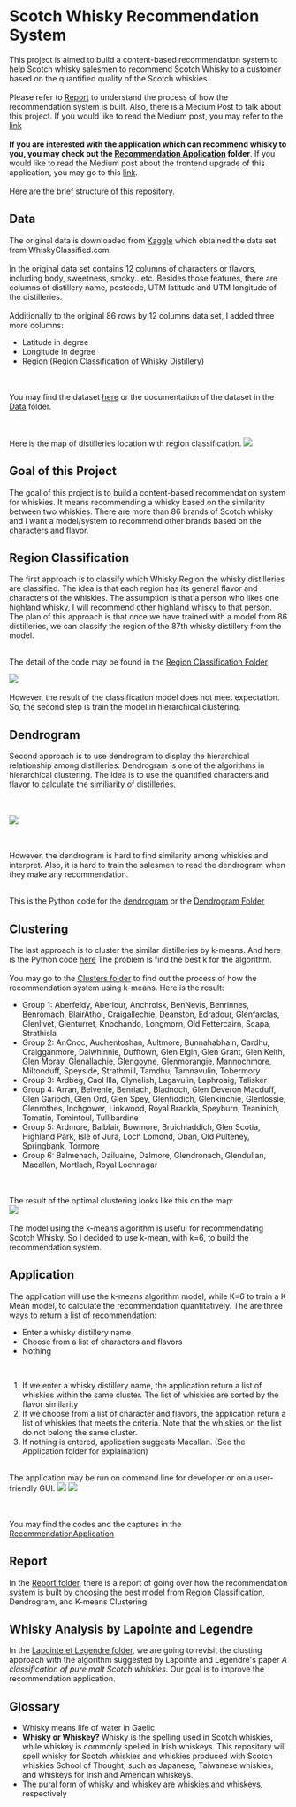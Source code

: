 # Scotch Whisky Recommendation System

This project is aimed to build a content-based recommendation system to help Scotch whisky salesmen to recommend Scotch Whisky to a customer based on the quantified quality of the Scotch whiskies. 
<br><br>
Please refer to [Report](/Report) to understand the process of how the recommendation system is built. Also, there is a Medium Post to talk about this project. If you would like to read the Medium post, you may refer to the <a href="https://towardsdatascience.com/recommending-scotch-whisky-ea440c2eb289">link</a>
<br><br>
<b>If you are interested with the application which can recommend whisky to you, you may check out the <a href="https://github.com/jacquessham/ScotchWhisky/tree/master/RecommendationApplication">Recommendation Application</a> folder</b>. If you would like to read the Medium post about the frontend upgrade of this application, you may go to this <a href="https://medium.com/stackademic/upgrading-the-frontend-of-my-previous-machine-learning-project-da8d8005f20d">link</a>.
<br><br>
Here are the brief structure of this repository.

## Data
The original data is downloaded from <a href="https://www.kaggle.com/koki25ando/scotch-whisky-dataset">Kaggle</a> which obtained the data set from WhiskyClassified.com.
<br><br>
In the original data set contains 12 columns of characters or flavors, including body, sweetness, smoky...etc. Besides those features, there are columns of distillery name, postcode, UTM latitude and UTM longitude of the distilleries.
<br><br>
Additionally to the original 86 rows by 12 columns data set, I added three more columns:
<ul>
	<li>Latitude in degree</li>
	<li>Longitude in degree</li>
	<li>Region (Region Classification of Whisky Distillery)</li>
</ul>

<br><br>
You may find the dataset [here](Data/whisky.csv) or the documentation of the dataset in the [Data](Data) folder.

<br><br>
Here is the map of distilleries location with region classification.
<img src=Images/WhiskyRegion_correctlabel.jpg>

## Goal of this Project
The goal of this project is to build a content-based recommendation system for whiskies. It means recommending a whisky based on the similarity between two whiskies. There are more than 86 brands of Scotch whisky and I want a model/system to recommend other brands based on the characters and flavor.

## Region Classification
The first approach is to classify which Whisky Region the whisky distilleries are classified. The idea is that each region has its general flavor and characters of the whiskies. The assumption is that a person who likes one highland whisky, I will recommend other highland whisky to that person. The plan of this approach is that once we have trained with a model from 86 distilleries, we can classify the region of the 87th whisky distillery from the model.
<br><br>

The detail of the code may be found in the [Region Classification Folder](RegionClassification)

<img src="Images/WhiskyRegion_wronglabel.jpg">
<br><br>
However, the result of the classification model does not meet expectation. So, the second step is train the model in hierarchical clustering.

## Dendrogram
Second approach is to use dendrogram to display the hierarchical relationship among distilleries. Dendrogram is one of the algorithms in hierarchical clustering. The idea is to use the quantified characters and flavor to calculate the similiarity of distilleries.

<br><br>
<img src=Images/whisky_dendrogram.png>

<br><br>
However, the dendrogram is hard to find similarity among whiskies and interpret. Also, it is hard to train the salesmen to read the dendrogram when they make any recommendation.
<br><br>

This is the Python code for the <a href="Dendrogram/whisky_dendrogram.py">dendrogram</a> or the [Dendrogram Folder](Dendrogram)

## Clustering
The last approach is to cluster the similar distilleries by k-means. And here is the Python code [here](Clusters/whisky_clustering.py) The problem is find the best k for the algorithm.
<br><br>
You may go to the [Clusters folder](Clusters) to find out the process of how the recommendation system using k-means. Here is the result:
<br>

<ul>
	<li>Group 1: Aberfeldy, Aberlour, Anchroisk, BenNevis, Benrinnes, Benromach, BlairAthol, Craigallechie, Deanston, Edradour, Glenfarclas, Glenlivet, Glenturret, Knochando, Longmorn, Old Fettercairn, Scapa, Strathisla</li>
	<li>Group 2: AnCnoc, Auchentoshan, Aultmore, Bunnahabhain, Cardhu, Craigganmore, Dalwhinnie, Dufftown, Glen Elgin, Glen Grant, Glen Keith, Glen Moray, Glenallachie, Glengoyne, Glenmorangie, Mannochmore, Miltonduff, Speyside, Strathmill, Tamdhu, Tamnavulin, Tobermory</li>
	<li>Group 3: Ardbeg, Caol Illa, Clynelish, Lagavulin, Laphroaig, Talisker</li>
	<li>Group 4: Arran, Belvenie, Benriach, Bladnoch, Glen Deveron Macduff, Glen Garioch, Glen Ord, Glen Spey, Glenfiddich, Glenkinchie, Glenlossie, Glenrothes, Inchgower, Linkwood, Royal Brackla, Speyburn, Teaninich, Tomatin, Tomintoul, Tullibardine</li>
	<li>Group 5: Ardmore, Balblair, Bowmore, Bruichladdich, Glen Scotia, Highland Park, Isle of Jura, Loch Lomond, Oban, Old Pulteney, Springbank, Tormore</li>
	<li>Group 6: Balmenach, Dailuaine, Dalmore, Glendronach, Glendullan, Macallan, Mortlach, Royal Lochnagar</li>
</ul>

<br><br>
The result of the optimal clustering looks like this on the map:
<br>
<img src="Images/ClusteringDistilleries.jpg">
<br><br>
The model using the k-means algorithm is useful for recommendating Scotch Whisky. So I decided to use k-mean, with k=6, to build the recommendation system.

## Application
The application will use the k-means algorithm model, while K=6 to train a K Mean model, to calculate the recommendation quantitatively. The are three ways to return a list of recommendation:
<ul>
	<li>Enter a whisky distillery name</li>
	<li>Choose from a list of characters and flavors</li>
	<li>Nothing</li>
</ul>

<br>
<ol>
	<li>If we enter a whisky distillery name, the application return a list of whiskies within the same cluster. The list of whiskies are sorted by the flavor similarity</li>
	<li>If we choose from a list of character and flavors, the application return a list of whiskies that meets the criteria. Note that the whiskies on the list do not belong the same cluster.</li>
	<li>If nothing is entered, application suggests Macallan. (See the Application folder for explaination)</li>
</ol>

<br>
The application may be run on command line for developer or on a user-friendly GUI.
<img src=Images/method2.png>
<img src=Images/gui2.png>

<br><br>
You may find the codes and the captures in the <a href="https://github.com/jacquessham/ScotchWhisky/tree/master/RecommendationApplication">RecommendationApplication</a>

## Report
In the [Report folder](Report), there is a report of going over how the recommendation system is built by choosing the best model from Region Classification, Dendrogram, and K-means Clustering.

## Whisky Analysis by Lapointe and Legendre
In the [Lapointe et Legendre folder](Lapointe_et_Legendre), we are going to revisit the clusting approach with the algorithm suggested by Lapointe and Legendre's paper <i>A classification of pure malt Scotch whiskies</i>. Our goal is to improve the recommendation application.

## Glossary
<ul>
	<li>Whisky means life of water in Gaelic</li>
	<li><b>Whisky or Whiskey?</b> Whisky is the spelling used in Scotch whiskies, while whiskey is commonly spelled in Irish whiskeys. This repository will spell whisky for Scotch whiskies and whiskies produced with Scotch whiskies School of Thought, such as Japanese, Taiwanese whiskies, and whiskeys for Irish and American whiskeys.</li>
	<li>The pural form of whisky and whiskey are whiskies and whiskeys, respectively</li>
</ul>

